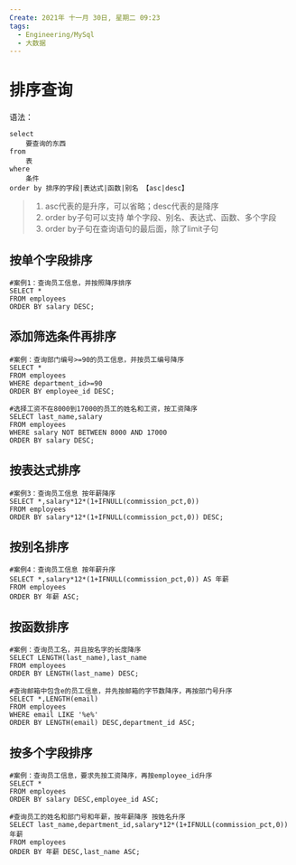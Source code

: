 ```yaml
---
Create: 2021年 十一月 30日, 星期二 09:23
tags: 
  - Engineering/MySql
  - 大数据
---
```

# 排序查询

语法：

```mysql
select
	要查询的东西
from
	表
where 
	条件
order by 排序的字段|表达式|函数|别名 【asc|desc】
```

> 1. asc代表的是升序，可以省略；desc代表的是降序
> 2. order by子句可以支持 单个字段、别名、表达式、函数、多个字段
> 3. order by子句在查询语句的最后面，除了limit子句



## 按单个字段排序

```mysql
#案例1：查询员工信息，并按照降序排序
SELECT * 
FROM employees 
ORDER BY salary DESC;
```

## 添加筛选条件再排序

```mysql
#案例：查询部门编号>=90的员工信息，并按员工编号降序
SELECT *
FROM employees
WHERE department_id>=90
ORDER BY employee_id DESC;

#选择工资不在8000到17000的员工的姓名和工资，按工资降序
SELECT last_name,salary
FROM employees
WHERE salary NOT BETWEEN 8000 AND 17000
ORDER BY salary DESC;
```

## 按表达式排序

```mysql
#案例3：查询员工信息 按年薪降序
SELECT *,salary*12*(1+IFNULL(commission_pct,0))
FROM employees
ORDER BY salary*12*(1+IFNULL(commission_pct,0)) DESC;
```

## 按别名排序

```mysql
#案例4：查询员工信息 按年薪升序
SELECT *,salary*12*(1+IFNULL(commission_pct,0)) AS 年薪
FROM employees
ORDER BY 年薪 ASC;
```

## 按函数排序

```mysql
#案例：查询员工名，并且按名字的长度降序
SELECT LENGTH(last_name),last_name 
FROM employees
ORDER BY LENGTH(last_name) DESC;

#查询邮箱中包含e的员工信息，并先按邮箱的字节数降序，再按部门号升序
SELECT *,LENGTH(email)
FROM employees
WHERE email LIKE '%e%'
ORDER BY LENGTH(email) DESC,department_id ASC;
```

## 按多个字段排序

```mysql
#案例：查询员工信息，要求先按工资降序，再按employee_id升序
SELECT *
FROM employees
ORDER BY salary DESC,employee_id ASC;

#查询员工的姓名和部门号和年薪，按年薪降序 按姓名升序
SELECT last_name,department_id,salary*12*(1+IFNULL(commission_pct,0)) 年薪
FROM employees
ORDER BY 年薪 DESC,last_name ASC;
```







